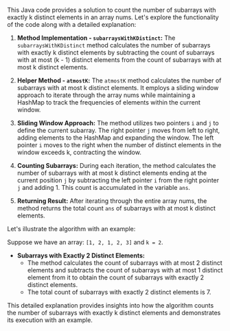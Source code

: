 This Java code provides a solution to count the number of subarrays with exactly k distinct elements in an array nums. Let's explore the functionality of the code along with a detailed explanation:

1. **Method Implementation - `subarraysWithKDistinct`:** The `subarraysWithKDistinct` method calculates the number of subarrays with exactly k distinct elements by subtracting the count of subarrays with at most (k - 1) distinct elements from the count of subarrays with at most k distinct elements.

2. **Helper Method - `atmostK`:** The `atmostK` method calculates the number of subarrays with at most k distinct elements. It employs a sliding window approach to iterate through the array nums while maintaining a HashMap to track the frequencies of elements within the current window.

3. **Sliding Window Approach:** The method utilizes two pointers `i` and `j` to define the current subarray. The right pointer `j` moves from left to right, adding elements to the HashMap and expanding the window. The left pointer `i` moves to the right when the number of distinct elements in the window exceeds k, contracting the window.

4. **Counting Subarrays:** During each iteration, the method calculates the number of subarrays with at most k distinct elements ending at the current position `j` by subtracting the left pointer `i` from the right pointer `j` and adding 1. This count is accumulated in the variable `ans`.

5. **Returning Result:** After iterating through the entire array nums, the method returns the total count `ans` of subarrays with at most k distinct elements.

Let's illustrate the algorithm with an example:

Suppose we have an array: `[1, 2, 1, 2, 3]` and `k = 2`.

- **Subarrays with Exactly 2 Distinct Elements:**
    - The method calculates the count of subarrays with at most 2 distinct elements and subtracts the count of subarrays with at most 1 distinct element from it to obtain the count of subarrays with exactly 2 distinct elements.
    - The total count of subarrays with exactly 2 distinct elements is 7.

This detailed explanation provides insights into how the algorithm counts the number of subarrays with exactly k distinct elements and demonstrates its execution with an example.
